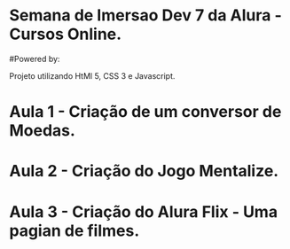 # Semana de Imersao Dev 7 da Alura - Cursos Online.

#Powered by:
<div style="display:inline-block">
  Projeto utilizando HtMl 5, CSS 3 e Javascript.
</div>

# Aula 1 - Criação de um conversor de Moedas.
# Aula 2 - Criação do Jogo Mentalize.
# Aula 3 - Criação do Alura Flix - Uma pagian de filmes.
